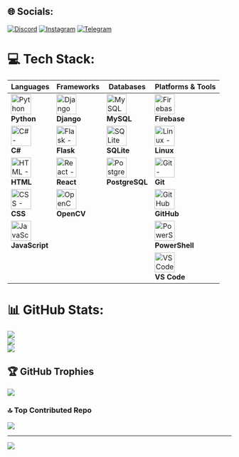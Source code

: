 
## 🌐 Socials:
[![Discord](https://img.shields.io/badge/Discord-%237289DA.svg?logo=discord&logoColor=white)](gnsrfan) [![Instagram](https://img.shields.io/badge/Instagram-%23E4405F.svg?logo=Instagram&logoColor=white)]()  [![Telegram](https://img.shields.io/badge/-telegram-white?color=white&logo=telegram&logoColor=blue)](https://t.me/gns_rfan/)

# 💻 Tech Stack:
| Languages | Frameworks | Databases | Platforms & Tools |
|-----------|------------|-----------|------------------|
| <img src="https://skillicons.dev/icons?i=py" width="45" title="Python - Expert (100%)"/> <br> **Python** | <img src="https://skillicons.dev/icons?i=django" width="45" title="Django - Intermediate (70%)"/> <br> **Django** | <img src="https://skillicons.dev/icons?i=mysql" width="45" title="MySQL - Intermediate (65%)"/> <br> **MySQL** | <img src="https://skillicons.dev/icons?i=firebase" width="45" title="Firebase - Intermediate (60%)"/> <br> **Firebase** |
| <img src="https://skillicons.dev/icons?i=cs" width="45" title="C# - Intermediate (65%)"/> <br> **C#** | <img src="https://skillicons.dev/icons?i=flask" width="45" title="Flask - Intermediate (70%)"/> <br> **Flask** | <img src="https://skillicons.dev/icons?i=sqlite" width="45" title="SQLite - Beginner (50%)"/> <br> **SQLite** | <img src="https://skillicons.dev/icons?i=linux" width="45" title="Linux - Intermediate (60%)"/> <br> **Linux** |
| <img src="https://skillicons.dev/icons?i=html" width="45" title="HTML - Expert (100%)"/> <br> **HTML** | <img src="https://skillicons.dev/icons?i=react" width="45" title="React - Beginner (50%)"/> <br> **React** | <img src="https://skillicons.dev/icons?i=postgres" width="45" title="PostgreSQL - Beginner (40%)"/> <br> **PostgreSQL** | <img src="https://skillicons.dev/icons?i=git" width="45" title="Git - Intermediate (70%)"/> <br> **Git** |
| <img src="https://skillicons.dev/icons?i=css" width="45" title="CSS - Expert (90%)"/> <br> **CSS** | <img src="https://skillicons.dev/icons?i=opencv" width="45" title="OpenCV - Intermediate (60%)"/> <br> **OpenCV** |  | <img src="https://skillicons.dev/icons?i=github" width="45" title="GitHub - Intermediate (70%)"/> <br> **GitHub** |
| <img src="https://skillicons.dev/icons?i=js" width="45" title="JavaScript - Intermediate (70%)"/> <br> **JavaScript** |  |  | <img src="https://skillicons.dev/icons?i=powershell" width="45" title="PowerShell - Beginner (50%)"/> <br> **PowerShell** |
|  |  |  | <img src="https://skillicons.dev/icons?i=vscode" width="45" title="VS Code - Expert (90%)"/> <br> **VS Code** |


# 📊 GitHub Stats:
![](https://github-readme-stats.vercel.app/api?username=Rfannn&theme=dark&hide_border=false&include_all_commits=true&count_private=false)<br/>
![](https://github-readme-streak-stats.herokuapp.com/?user=Rfannn&theme=dark&hide_border=false)<br/>
![](https://github-readme-stats.vercel.app/api/top-langs/?username=Rfannn&theme=dark&hide_border=false&include_all_commits=true&count_private=false&layout=compact)

## 🏆 GitHub Trophies
![](https://github-profile-trophy.vercel.app/?username=Rfannn&theme=radical&no-frame=false&no-bg=true&margin-w=4)

### 🔝 Top Contributed Repo
![](https://github-contributor-stats.vercel.app/api?username=Rfannn&limit=5&theme=dark&combine_all_yearly_contributions=true)

---
[![](https://visitcount.itsvg.in/api?id=Rfannn&icon=0&color=0)](https://visitcount.itsvg.in)
